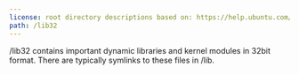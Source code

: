 ```yaml
---
license: root directory descriptions based on: https://help.ubuntu.com/community/LinuxFilesystemTreeOverview originally created by contributors to the Ubuntu documentation wiki and the Filesystem Hierarchy Standard 2.3 created by Filesystem Hierarchy Standard Group.
path: /lib32
---
```


/lib32 contains important dynamic libraries and kernel modules in 32bit format. There are typically symlinks to these files in /lib.